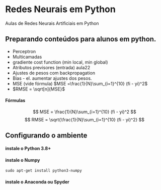 
# Redes Neurais em Python

Aulas de Redes Neurais Artificiais em Python

## Preparando conteúdos para alunos em python.

 - Perceptron
 - Multicamadas
 - gradiente cost function (min local, min global)
 - Atributos previsores (entrada) aula22
 - Ajustes de pesos com backpropagation
 - Bias - el. aumentar ajustes dos pesos.
 - MSE (vide fórmula) $MSE =\frac{1}{N}\sum_{i=1}^{10}  (fi - yi)^2$
 - $RMSE = \sqrt[n]{MSE}$

#### Fórmulas
$$
MSE = \frac{1}{N}\sum_{i=1}^{10} (fi - yi)^2
$$
$$
RMSE = \sqrt{\frac{1}{N}\sum_{i=1}^{10} (fi - yi)^2}
$$



## Configurando o ambiente
#### instale o Python 3.8+
#### instale o Numpy

    sudo apt-get install python3-numpy

#### instale o Anaconda ou Spyder
